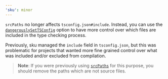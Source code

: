 ```yaml
---
'sku': minor
---
```


`srcPaths` no longer affects `tsconfig.json#include`. Instead, you can use the [`dangerouslySetTSConfig`][dangerous] option to have more control over which files are included in the type checking process.

Previously, sku managed the `include` field in `tsconfig.json`, but this was problematic for projects that wanted more fine grained control over what was included and/or excluded from compilation.

> **Note**: If you were previously using [`srcPaths`][srcpaths] for this purpose, you should remove the paths which are not source files.

[dangerous]: https://seek-oss.github.io/sku/#/./docs/configuration?id=dangerouslysettsconfig
[srcpaths]: https://seek-oss.github.io/sku/#/./docs/configuration?id=srcpaths
